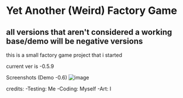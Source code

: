 # Yet Another (Weird) Factory Game

## **all versions that aren't considered a working base/demo will be negative versions**


this is a small factory game project that i started

current ver is -0.5.9

Screenshots (Demo -0.6)
![image](https://user-images.githubusercontent.com/57607350/155862943-a2e1f0a8-77f6-45fa-bd65-4ad0c144048f.png)

credits:
-Testing: Me
-Coding: Myself
-Art: I
